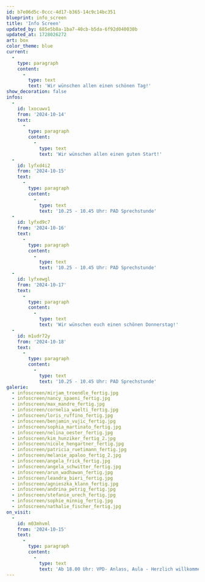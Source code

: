 ```yaml
---
id: b7e06d5c-0ccc-4d17-b365-14c9c14bc351
blueprint: info_screen
title: 'Info Screen'
updated_by: 685e5b8a-1ba7-40cb-b5da-6f92d040030b
updated_at: 1728026272
art: box
color_theme: blue
current:
  -
    type: paragraph
    content:
      -
        type: text
        text: 'Wir wünschen allen einen schönen Tag!'
show_decoration: false
infos:
  -
    id: lxocuwv1
    from: '2024-10-14'
    text:
      -
        type: paragraph
        content:
          -
            type: text
            text: 'Wir wünschen allen einen guten Start!'
  -
    id: lyfxd4i2
    from: '2024-10-15'
    text:
      -
        type: paragraph
        content:
          -
            type: text
            text: '10.25 - 10.45 Uhr: PAD Sprechstunde'
  -
    id: lyfxd9c7
    from: '2024-10-16'
    text:
      -
        type: paragraph
        content:
          -
            type: text
            text: '10.25 - 10.45 Uhr: PAD Sprechstunde'
  -
    id: lyfxewgl
    from: '2024-10-17'
    text:
      -
        type: paragraph
        content:
          -
            type: text
            text: 'Wir wünschen euch einen schönen Donnerstag!'
  -
    id: m1udr72y
    from: '2024-10-18'
    text:
      -
        type: paragraph
        content:
          -
            type: text
            text: '10.25 - 10.45 Uhr: PAD Sprechstunde'
galerie:
  - infoscreen/mirjam_troendle_fertig.jpg
  - infoscreen/nancy_spaeni_fertig.jpg
  - infoscreen/max_mandre_fertig.jpg
  - infoscreen/cornelia_waelti_fertig.jpg
  - infoscreen/loris_ruffino_fertig.jpg
  - infoscreen/benjamin_vujic_fertig.jpg
  - infoscreen/sophia_martinato_fertig.jpg
  - infoscreen/nelina_oester_fertig.jpg
  - infoscreen/kim_hunziker_fertig_2.jpg
  - infoscreen/nicole_hengartner_fertig.jpg
  - infoscreen/patricia_ruetimann_fertig.jpg
  - infoscreen/melanie_apaloo_fertig_2.jpg
  - infoscreen/angela_frick_fertig.jpg
  - infoscreen/angela_schwitter_fertig.jpg
  - infoscreen/arun_wadhawan_fertig.jpg
  - infoscreen/leandra_bieri_fertig.jpg
  - infoscreen/agnieszka_klann_fertig.jpg
  - infoscreen/andrina_petrig_fertig.jpg
  - infoscreen/stefanie_urech_fertig.jpg
  - infoscreen/sophie_minnig_fertig.jpg
  - infoscreen/nathalie_fischer_fertig.jpg
on_visit:
  -
    id: m03mhvml
    from: '2024-10-15'
    text:
      -
        type: paragraph
        content:
          -
            type: text
            text: 'Ab 18.00 Uhr: VPD- Anlass, Aula - Herzlich willkommen!'
---
```

